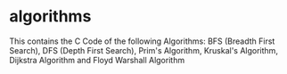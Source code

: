 # algorithms
This contains the C Code of the following Algorithms: BFS (Breadth First Search), DFS (Depth First Search), Prim's Algorithm, Kruskal's Algorithm, Dijkstra Algorithm and Floyd Warshall Algorithm
